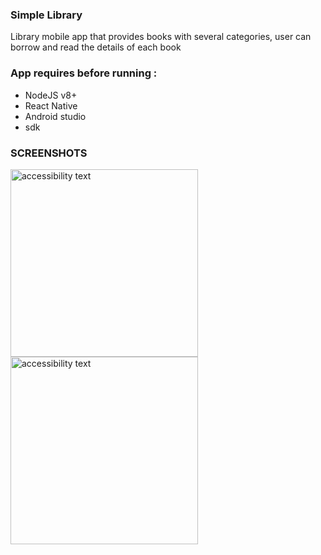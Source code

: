 ### Simple Library
Library mobile app that provides books with several categories, user can borrow and read the details of each book 

### App requires before running :
- NodeJS v8+
- React Native
- Android studio
- sdk

### SCREENSHOTS
<p align="left">
  <img src="https://raw.githubusercontent.com/rezhariansyah/React-Native-Book-Library-Front-End/master/src/assets/documentations/Screenshot_1564673518.png" width="300" alt="accessibility text">
  <img src="https://raw.githubusercontent.com/rezhariansyah/React-Native-Book-Library-Front-End/master/src/assets/documentations/Screenshot_1564673518.png" width="300" alt="accessibility text">
</p>

